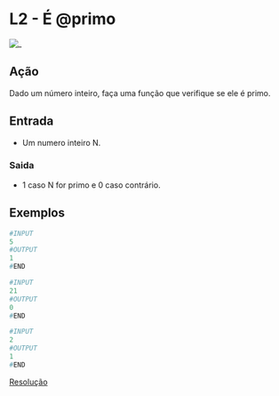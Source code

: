 # L2 - É @primo

![_](cover.jpg)

## Ação

Dado um número inteiro, faça uma função que verifique se ele é primo.  

## Entrada

* Um numero inteiro N.

### Saida

* 1 caso N for primo e 0 caso contrário.

## Exemplos

``` py
#INPUT
5
#OUTPUT
1
#END

#INPUT
21
#OUTPUT
0
#END

#INPUT
2
#OUTPUT
1
#END
```

[Resolução](https://youtu.be/FZVqoVx9KnM)